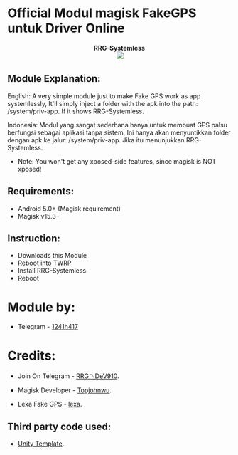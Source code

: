 # Official Modul magisk FakeGPS untuk Driver Online

<p align="center">
<b> RRG-Systemless </b><br>
  <img src="http://telegra.ph/file/e983e0b6b68f52d9b908a.png">
</p>

## Module Explanation:
English:
A very simple module just to make Fake GPS work as app systemlessly, It'll simply inject a folder with the apk into the path: /system/priv-app. If it shows RRG-Systemless.

Indonesia:
Modul yang sangat sederhana hanya untuk membuat GPS palsu berfungsi sebagai aplikasi tanpa sistem, Ini hanya akan menyuntikkan folder dengan apk ke jalur: /system/priv-app. Jika itu menunjukkan RRG-Systemless.

* Note: You won't get any xposed-side features, since magisk is NOT xposed!

## Requirements: 
- Android 5.0+ (Magisk requirement)
- Magisk v15.3+

## Instruction:
* Downloads this Module
* Reboot into TWRP
* Install RRG-Systemless
* Reboot

# Module by:
* Telegram - [1241h417](https://t.me/l241h417 "Official Project")

# Credits:

* Join On Telegram - [RRG〽️DeV910](https://t.me/joinchat/HpcJ_07yRKoxi6Ie7s0CmQ "RRG〽️DeV910 Official Telegram Grup").

* Magisk Developer - [Topjohnwu](https://forum.xda-developers.com/apps/magisk/official-magisk-v7-universal-systemless-t3473445 "Magisk official XDA thread").

* Lexa Fake GPS - [lexa](droid.develope@gmail.com "Contact").

## Third party code used:
* [Unity Template](https://github.com/Zackptg5/Unity "Template's repository").


